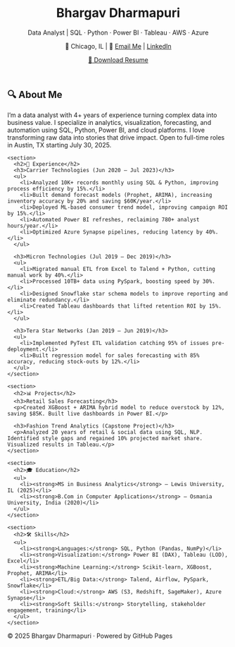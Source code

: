 <!DOCTYPE html>
<html lang="en">
<head>
  <meta charset="UTF-8">
  <title>Bhargav Dharmapuri | Data Analyst Portfolio</title>
  <meta name="viewport" content="width=device-width, initial-scale=1.0">
  <link rel="stylesheet" href="style.css">
</head>
<body>
  <header>
    <h1>Bhargav Dharmapuri</h1>
    <p>Data Analyst | SQL · Python · Power BI · Tableau · AWS · Azure</p>
    <p>📍 Chicago, IL | 📧 <a href="mailto:dharmapuribhargav6909@gmail.com">Email Me</a> | 
    <a href="https://www.linkedin.com/in/bhargav-d-167566202/" target="_blank">LinkedIn</a></p>
    <a href="assets/Bhargav_Dharmapuri_Data_Analyst_Resume.pdf" download>📄 Download Resume</a>
  </header>

  <main>
    <section>
      <h2>🔍 About Me</h2>
      <p>I’m a data analyst with 4+ years of experience turning complex data into business value. I specialize in analytics, visualization, forecasting, and automation using SQL, Python, Power BI, and cloud platforms. I love transforming raw data into stories that drive impact. Open to full-time roles in Austin, TX starting July 30, 2025.</p>
    </section>

    <section>
      <h2>💼 Experience</h2>
      <h3>Carrier Technologies (Jun 2020 – Jul 2023)</h3>
      <ul>
        <li>Analyzed 10K+ records monthly using SQL & Python, improving process efficiency by 15%.</li>
        <li>Built demand forecast models (Prophet, ARIMA), increasing inventory accuracy by 20% and saving $60K/year.</li>
        <li>Deployed ML-based consumer trend model, improving campaign ROI by 15%.</li>
        <li>Automated Power BI refreshes, reclaiming 780+ analyst hours/year.</li>
        <li>Optimized Azure Synapse pipelines, reducing latency by 40%.</li>
      </ul>

      <h3>Micron Technologies (Jul 2019 – Dec 2019)</h3>
      <ul>
        <li>Migrated manual ETL from Excel to Talend + Python, cutting manual work by 40%.</li>
        <li>Processed 10TB+ data using PySpark, boosting speed by 30%.</li>
        <li>Designed Snowflake star schema models to improve reporting and eliminate redundancy.</li>
        <li>Created Tableau dashboards that lifted retention ROI by 15%.</li>
      </ul>

      <h3>Tera Star Networks (Jan 2019 – Jun 2019)</h3>
      <ul>
        <li>Implemented PyTest ETL validation catching 95% of issues pre-deployment.</li>
        <li>Built regression model for sales forecasting with 85% accuracy, reducing stock-outs by 12%.</li>
      </ul>
    </section>

    <section>
      <h2>📊 Projects</h2>
      <h3>Retail Sales Forecasting</h3>
      <p>Created XGBoost + ARIMA hybrid model to reduce overstock by 12%, saving $85K. Built live dashboards in Power BI.</p>

      <h3>Fashion Trend Analytics (Capstone Project)</h3>
      <p>Analyzed 20 years of retail & social data using SQL, NLP. Identified style gaps and regained 10% projected market share. Visualized results in Tableau.</p>
    </section>

    <section>
      <h2>🎓 Education</h2>
      <ul>
        <li><strong>MS in Business Analytics</strong> – Lewis University, IL (2025)</li>
        <li><strong>B.Com in Computer Applications</strong> – Osmania University, India (2020)</li>
      </ul>
    </section>

    <section>
      <h2>🛠️ Skills</h2>
      <ul>
        <li><strong>Languages:</strong> SQL, Python (Pandas, NumPy)</li>
        <li><strong>Visualization:</strong> Power BI (DAX), Tableau (LOD), Excel</li>
        <li><strong>Machine Learning:</strong> Scikit-learn, XGBoost, Prophet, ARIMA</li>
        <li><strong>ETL/Big Data:</strong> Talend, Airflow, PySpark, Snowflake</li>
        <li><strong>Cloud:</strong> AWS (S3, Redshift, SageMaker), Azure Synapse</li>
        <li><strong>Soft Skills:</strong> Storytelling, stakeholder engagement, training</li>
      </ul>
    </section>
  </main>

  <footer>
    <p>© 2025 Bhargav Dharmapuri · Powered by GitHub Pages</p>
  </footer>
</body>
</html>
